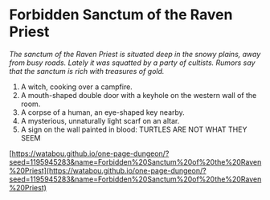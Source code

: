 # Forbidden Sanctum of the Raven Priest 

*The sanctum of the Raven Priest is situated deep in the snowy plains, away from busy roads. Lately it was squatted by a party of cultists. Rumors say that the sanctum is rich with treasures of gold.*

1. A witch, cooking over a campfire.
2. A mouth-shaped double door with a keyhole on the western wall of the room.
3. A corpse of a human, an eye-shaped key nearby.
4. A mysterious, unnaturally light scarf on an altar.
5. A sign on the wall painted in blood: TURTLES ARE NOT WHAT THEY SEEM

[https://watabou.github.io/one-page-dungeon/?seed=1195945283&name=Forbidden%20Sanctum%20of%20the%20Raven%20Priest](https://watabou.github.io/one-page-dungeon/?seed=1195945283&name=Forbidden%20Sanctum%20of%20the%20Raven%20Priest)